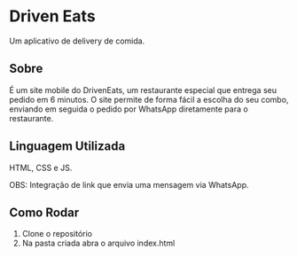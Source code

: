 # Driven Eats
Um aplicativo de delivery de comida.

## Sobre
É um site mobile do DrivenEats, um restaurante especial que entrega seu pedido em 6 minutos. O site permite de forma fácil a escolha do seu combo, enviando em seguida o pedido por WhatsApp diretamente para o restaurante.

## Linguagem Utilizada
HTML, CSS e JS.

OBS: Integração de link que envia uma mensagem via WhatsApp.

## Como Rodar

1. Clone o repositório
2. Na pasta criada abra o arquivo index.html
